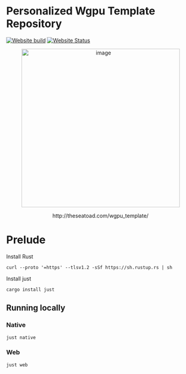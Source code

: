 # Personalized Wgpu Template Repository
[![Website build](https://github.com/theseatoad/wgpu_template/actions/workflows/release.yml/badge.svg)](https://github.com/theseatoad/wgpu_template/actions)
[![Website Status](https://img.shields.io/badge/Website-Up-brightgreen)](http://theseatoad.com/wgpu_template/)
<p align="center">
<img width="423" alt="image" src="https://github.com/theseatoad/wgpu_template/assets/109775391/caf4035f-a5e9-4760-b3bb-0b3ce4061c7b">
</p>
<p align="center">
  http://theseatoad.com/wgpu_template/
</p>


# Prelude
Install Rust

`curl --proto '=https' --tlsv1.2 -sSf https://sh.rustup.rs | sh`

Install just

`cargo install just`

## Running locally

### Native
`just native`

### Web
`just web`

